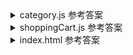 <details>
  <summary>category.js 参考答案</summary>

```js
function useCategoryEffect() {
  var type = "商品种类";

  var add = function () {
    console.log("我在添加:" + type);
  };

  var update = function () {
    console.log("我在修改:" + type);
  };

  return { add, update };
}
```

</details>

<details>
  <summary>shoppingCart.js 参考答案</summary>

```js
function useShoppingCartEffect() {
  var type = "商品";

  var add = function () {
    console.log("我在往购物车中添加:" + type);
  };

  var update = function () {
    console.log("我在修改购物车中的:" + type);
  };

  return { add, update };
}
```

</details>

<details>
  <summary>index.html 参考答案</summary>
  
```html
<!DOCTYPE html>
<html lang="en">
  <head>
    <meta charset="UTF-8" />
    <meta http-equiv="X-UA-Compatible" content="IE=edge" />
    <meta name="viewport" content="width=device-width, initial-scale=1.0" />
    <title>使用闭包实现模块化开发</title>
    <script src="category.js"></script>
    <script src="shoppingCart.js"></script>
    <script>
      // 在这里补全代码引入category和shoppingCart对象
      var category = useCategoryEffect();
      var shoppingCart = useShoppingCartEffect();
      category.add();
      category.update();
      shoppingCart.add();
      shoppingCart.update();
    </script>
  </head>
  <body></body>
</html>

```

</details>
